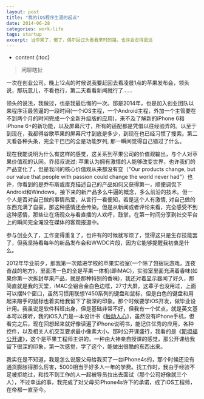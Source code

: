 ```yaml
---
layout: post
title: "我的iOS程序生涯的起点"
date: 2014-06-28
categories: work-life
tags: startup
excerpt: 当你累了，倦了，偶尔回过头看看来时的路，也许会走得更远
---
```


* content
{:toc}

> 闲聊瞎扯

一次在创业公司，晚上12点的时候说我要赶回去看凌晨1点的苹果发布会，领头说，那玩意儿，不看也行，第二天看看新闻就行了......

领头的说法，我做过，也是我最后悔的一次。那是2014年，也是加入创业团队以来程序汪最苦逼的一段时间(一个iOS主程，一个Android主程，外加一个主管要在不到两个月的时间完成一个全新升级版的应用)，来不及了解新的iPhone 6和iPhone 6+的新功能，以及屏幕尺寸，所有的适配都是凭借以往经验弄的。以至于到现在，我都得谷歌苹果的屏幕尺寸到底是多少，到现在也已经习惯了搜索。第二天看各种头条，完全干巴巴的全是功能罗列, 那一瞬间觉得自己错过了什么。

现在我能说明为什么有这样的感觉，这关系到苹果公司的价值观输出，与个人对苹果价值观的认同。乔叔叔说过: 苹果认为拥有激情的人能够改变世界，也许我们的产品变化了，但是我问的核心价值观从来都没有变（"Our products change, but our value that people with passion could change the world never had"）也许，你看到的是乔布斯或库克描述自己的产品如何又获得第一，顺便调侃下Android和Windows，接下来的新产品多么牛逼的概念，多么前沿的技术。但一个人是否对自己做的事情热爱，从言行一看便知，若是这个人有激情, 对自己做的东西充满了自豪，那这种感情还会传染。但是从新闻或者评论来看，完全感受不到这种感情，那些让在场观众与看直播的人欢呼，鼓掌，在第一时间分享到社交平台上的瞬间完全淹没在媒体的客观报道中。

参与创业久了，工作变得重复了，也许有的时候就写烦了，觉得这只是生存技能罢了，但我坚持看每年的新品发布会和WWDC片段，因为它能够提醒我初衷是什么。

2012年毕业前夕，那我第一次踏进学校的苹果实验室(一个除了包宿玩游戏，连夜奋战的地方)，里面清一色的全是苹果一体机(即iMAC)，实验室里面充满着香味(如果你第一次拆封苹果产品，就是那种特别的香味)，我还对着显示器闻了好久，那简直就是我的天堂，iMAC全铝合金白色边框，27寸大屏，这辈子也没用过，上面可以摆N个窗口，虽然习惯用联想Y450系列的键盘和鼠标，但是白色的键盘和用起来蹭手的鼠标也着实给我留下了极深的印象。那个时候要学iOS开发，做毕业设计用。我虽说是软件科班出身，但是基础非常不好，但我有一个优点，就是英文基本可以裸听，我的iOS入门是一本设计书《[触动人心][1]》，虽然没有iPhone手机，但看完之后，现在回想起来就好像读遍了iPhone说明书，能记住优秀的应用，各种控件，以及相关人机交互要求最小像素大小。那时公开课盛行，我看的是《[斯坦福公开课][2]》，这个是苹果工程师主讲的，一种由大神亲自授课的感觉，那公开课给我留下很深的印象，第一次感觉，学了这个，能做出很酷的东西出来。

我实在是不知道，我是怎么说服父母给我买了一台iPhone4s的，那个时候还没有通货膨胀得那么厉害，5000相当于好多人一年的学费。找工作时，我由于经验不足被拒绝过，和找不到工作的人一起被导员拉出去面试（那个公司好像就三个人），不过幸运的事，我完成了对父母买iPhone4s许下的承诺，成了iOS工程师，在帝都一直至今。

[1]: http://baike.baidu.com/link?url=Sw65FF6DpAqs7j7S1KT9DBVgC3JH9BNhozKWeCMJ5UZISqtd6PzNzmSeoz4TbXsR6osNYyO7tJ4b1FwqlUdVja
[2]: http://open.163.com/special/opencourse/iphonekaifa.html
